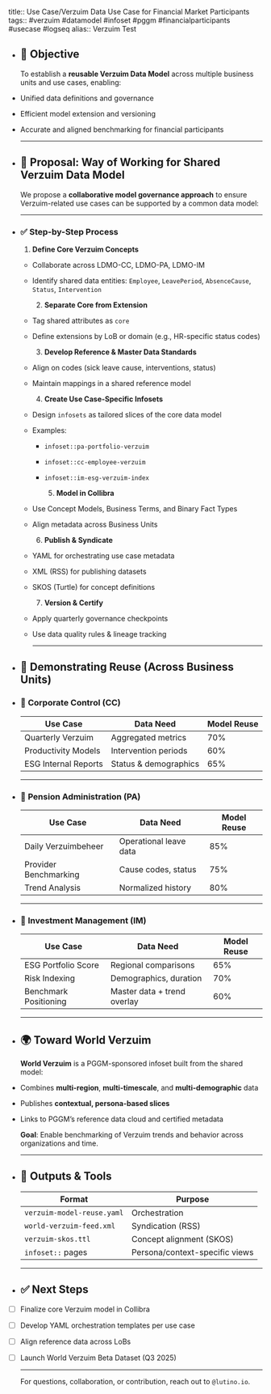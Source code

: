 title:: Use Case/Verzuim Data Use Case for Financial Market Participants
tags:: #verzuim #datamodel #infoset #pggm #financialparticipants #usecase #logseq
alias:: Verzuim Test

- ## 🧩 Objective
  
  To establish a **reusable Verzuim Data Model** across multiple business units and use cases, enabling:
- Unified data definitions and governance
- Efficient model extension and versioning
- Accurate and aligned benchmarking for financial participants
  
  ---
- ## 🧠 Proposal: Way of Working for Shared Verzuim Data Model
  
  We propose a **collaborative model governance approach** to ensure Verzuim-related use cases can be supported by a common data model:
  
  ---
- ### ✅ Step-by-Step Process
  
  1. **Define Core Verzuim Concepts**
	- Collaborate across LDMO-CC, LDMO-PA, LDMO-IM
	- Identify shared data entities: `Employee`, `LeavePeriod`, `AbsenceCause`, `Status`, `Intervention`
	  
	  2. **Separate Core from Extension**
	- Tag shared attributes as `core`
	- Define extensions by LoB or domain (e.g., HR-specific status codes)
	  
	  3. **Develop Reference & Master Data Standards**
	- Align on codes (sick leave cause, interventions, status)
	- Maintain mappings in a shared reference model
	  
	  4. **Create Use Case-Specific Infosets**
	- Design `infosets` as tailored slices of the core data model
	- Examples:
		- `infoset::pa-portfolio-verzuim`
		- `infoset::cc-employee-verzuim`
		- `infoset::im-esg-verzuim-index`
		  
		  5. **Model in Collibra**
	- Use Concept Models, Business Terms, and Binary Fact Types
	- Align metadata across Business Units
	  
	  6. **Publish & Syndicate**
	- YAML for orchestrating use case metadata
	- XML (RSS) for publishing datasets
	- SKOS (Turtle) for concept definitions
	  
	  7. **Version & Certify**
	- Apply quarterly governance checkpoints
	- Use data quality rules & lineage tracking
	  
	  ---
- ## 🧪 Demonstrating Reuse (Across Business Units)
- ### 🎯 Corporate Control (CC)
  
  | Use Case | Data Need | Model Reuse |
  |----------|-----------|-------------|
  | Quarterly Verzuim | Aggregated metrics | 70% |
  | Productivity Models | Intervention periods | 60% |
  | ESG Internal Reports | Status & demographics | 65% |
  
  ---
- ### 🎯 Pension Administration (PA)
  
  | Use Case | Data Need | Model Reuse |
  |----------|-----------|-------------|
  | Daily Verzuimbeheer | Operational leave data | 85% |
  | Provider Benchmarking | Cause codes, status | 75% |
  | Trend Analysis | Normalized history | 80% |
  
  ---
- ### 🎯 Investment Management (IM)
  
  | Use Case | Data Need | Model Reuse |
  |----------|-----------|-------------|
  | ESG Portfolio Score | Regional comparisons | 65% |
  | Risk Indexing | Demographics, duration | 70% |
  | Benchmark Positioning | Master data + trend overlay | 60% |
  
  ---
- ## 🌍 Toward World Verzuim
  
  **World Verzuim** is a PGGM-sponsored infoset built from the shared model:
- Combines **multi-region**, **multi-timescale**, and **multi-demographic** data
- Publishes **contextual, persona-based slices**
- Links to PGGM’s reference data cloud and certified metadata
  
  **Goal**: Enable benchmarking of Verzuim trends and behavior across organizations and time.
  
  ---
- ## 🔄 Outputs & Tools
  
  | Format | Purpose |
  |--------|---------|
  | `verzuim-model-reuse.yaml` | Orchestration |
  | `world-verzuim-feed.xml` | Syndication (RSS) |
  | `verzuim-skos.ttl` | Concept alignment (SKOS) |
  | `infoset::` pages | Persona/context-specific views |
  
  ---
- ## ✅ Next Steps
- [ ] Finalize core Verzuim model in Collibra
- [ ] Develop YAML orchestration templates per use case
- [ ] Align reference data across LoBs
- [ ] Launch World Verzuim Beta Dataset (Q3 2025)
  
  ---
  
  For questions, collaboration, or contribution, reach out to `@lutino.io`.